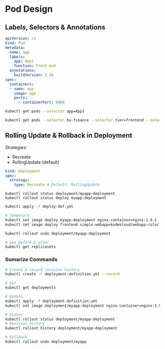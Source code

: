 # Pod Design

## Labels, Selectors & Annotations

```yaml
apiVersion: v1
kind: Pod
metadata:
  name: app
  labels:
    app: App1
    function: Front-end
  annotations:
    buildVersion: 1.34
spec:
  containers:
  - name: app
    image: app
    ports:
      - containerPort: 8080
```

```bash
kubectl get pods --selector app=App1

kubectl get pods --selector bu-finance --selector tier=frontend --selector env=prod
```

## Rolling Update & Rollback in Deployment

Strategies:
- Recreate
- RollingUpdate (default)

```yaml
kind: Deployment
spec:
  strategy:
    type: Recreate # Default: RollingUpdate
```

```
kubectl rollout status deployment/myapp-deployment
kubectl rollout status deploy myapp-deployment
```

```bash
kubectl apply -f deploy-def.yml

# Temporary
kubectl set image deploy myapp-deployment nginx-container=nginx:1.9.1
kubectl set image deploy frontend simple-webapp=kodekloud/webapp-color:v3
```

```bash
kubectl rollout undo deployment/myapp-deployment

# See before & after
kubectl get replicasets
```

### Sumarize Commands

```bash
# Create & record revision history
kubectl create -f deployment-definition.yml --record

# Get
kubectl get deployments

# Update
kubectl apply -f deployment-definition.yml
kubectl set image deployment/myapp-deployment nginx-container=nginx:1.9.1

# Status
kubectl rollout status deployment/myapp-deployment
# Revision history
kubectl rollout history deployment/myapp-deployment

# Rollback
kubectl rollout undo deployment/myapp
```